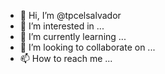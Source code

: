 - 👋 Hi, I’m @tpcelsalvador
- 👀 I’m interested in ...
- 🌱 I’m currently learning ...
- 💞️ I’m looking to collaborate on ...
- 📫 How to reach me ...

<!---
tpcelsalvador/tpcelsalvador is a ✨ special ✨ repository because its `README.md` (this file) appears on your GitHub profile.
You can click the Preview link to take a look at your changes.
--->
